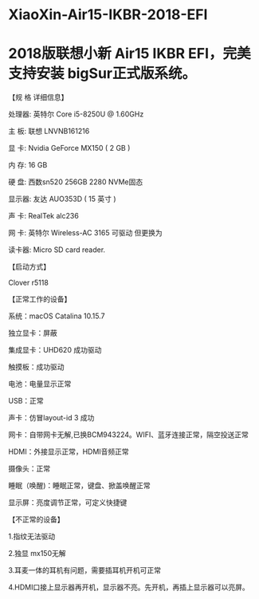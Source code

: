 # XiaoXin-Air15-IKBR-2018-EFI

# 2018版联想小新 Air15 IKBR EFI，完美支持安装 bigSur正式版系统。


【规 格 详细信息】

处理器: 英特尔 Core i5-8250U @ 1.60GHz

主 板: 联想 LNVNB161216

显 卡: Nvidia GeForce MX150 ( 2 GB )

内 存: 16 GB

硬 盘: 西数sn520 256GB 2280 NVMe固态

显示器: 友达 AUO353D ( 15 英寸 )

声 卡: RealTek alc236

网 卡: 英特尔 Wireless-AC 3165 可驱动 但更换为

读卡器: Micro SD card reader.


【启动方式】

Clover r5118

【正常工作的设备】

系统：macOS Catalina 10.15.7

独立显卡：屏蔽

集成显卡：UHD620 成功驱动

触摸板：成功驱动

电池：电量显示正常

USB：正常

声卡：仿冒layout-id 3 成功

网卡：自带网卡无解,已换BCM943224。WIFI、蓝牙连接正常，隔空投送正常

HDMI：外接显示正常，HDMI音频正常

摄像头：正常

睡眠（唤醒)：睡眠正常，键盘、掀盖唤醒正常

显示屏：亮度调节正常，可定义快捷键


【不正常的设备】

1.指纹无法驱动

2.独显 mx150无解

3.耳麦一体的耳机有问题，需要插耳机开机可正常

4.HDMI口接上显示器再开机，显示器不亮。先开机，再插上显示器可以亮屏。